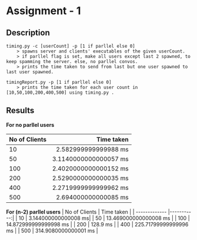 # Assignment - 1
## Description

```
timing.py -c [userCount] -p [1 if parllel else 0]
    > spawns server and clients' executables of the given userCount.
    > if parllel flag is set, make all users except last 2 spawned, to keep spamming the server. else, no parllel convos.
    > prints the time taken to send from last but one user spawned to last user spawned. 
```
```
timingReport.py -p [1 if parllel else 0]
    > prints the time taken for each user count in [10,50,100,200,400,500] using timing.py . 
```
## Results
**For no parllel users**

| No of Clients | Time taken |
| ------------- |-----------:|
| 10 | 2.582999999999988 ms |
| 50 | 3.1140000000000057 ms |
| 100 | 2.4020000000000152 ms |
| 200 | 2.5290000000000035 ms |
| 400 | 2.2719999999999962 ms |
| 500 | 2.694000000000085 ms |

**For (n-2) parllel users**
| No of Clients | Time taken |
| ------------- |-----------:|
| 10 | 3.144000000000008 ms|
| 50 | 13.469000000000008 ms |
| 100 | 14.872999999999998 ms |
| 200 | 128.9 ms |
| 400 | 225.71799999999996 ms |
| 500 | 314.9080000000001 ms |
